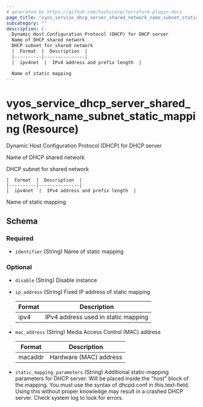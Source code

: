 ```yaml
---
# generated by https://github.com/hashicorp/terraform-plugin-docs
page_title: "vyos_service_dhcp_server_shared_network_name_subnet_static_mapping Resource - vyos"
subcategory: ""
description: |-
  Dynamic Host Configuration Protocol (DHCP) for DHCP server
  Name of DHCP shared network
  DHCP subnet for shared network
  |  Format  |  Description  |
  |----------|---------------|
  |  ipv4net  |  IPv4 address and prefix length  |

  Name of static mapping
---
```


# vyos_service_dhcp_server_shared_network_name_subnet_static_mapping (Resource)

Dynamic Host Configuration Protocol (DHCP) for DHCP server

Name of DHCP shared network

DHCP subnet for shared network

    |  Format  |  Description  |
    |----------|---------------|
    |  ipv4net  |  IPv4 address and prefix length  |

Name of static mapping



<!-- schema generated by tfplugindocs -->
## Schema

### Required

- `identifier` (String) Name of static mapping

### Optional

- `disable` (String) Disable instance
- `ip_address` (String) Fixed IP address of static mapping

    |  Format  |  Description  |
    |----------|---------------|
    |  ipv4  |  IPv4 address used in static mapping  |
- `mac_address` (String) Media Access Control (MAC) address

    |  Format  |  Description  |
    |----------|---------------|
    |  macaddr  |  Hardware (MAC) address  |
- `static_mapping_parameters` (String) Additional static-mapping parameters for DHCP server. Will be placed inside the "host" block of the mapping. You must use the syntax of dhcpd.conf in this text-field. Using this without proper knowledge may result in a crashed DHCP server. Check system log to look for errors.
